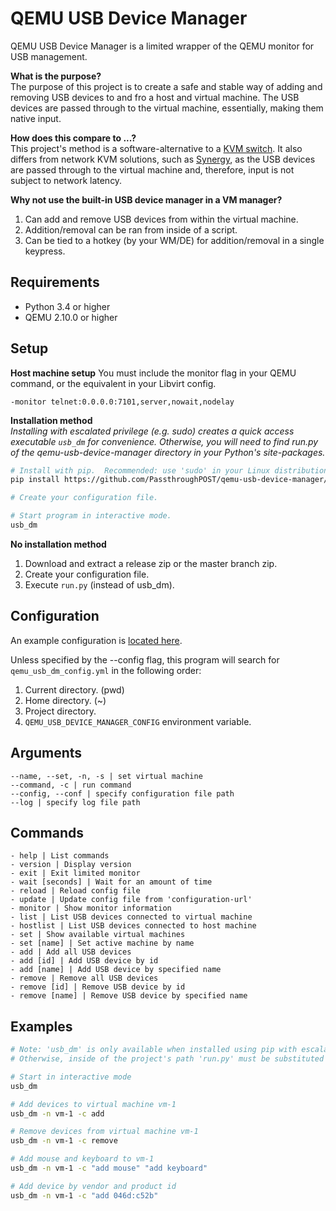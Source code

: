  # QEMU USB Device Manager
 
 QEMU USB Device Manager is a limited wrapper of the QEMU monitor for USB management.
 
 **What is the purpose?**  
 The purpose of this project is to create a safe and stable way of adding and removing USB devices to and fro a host and virtual machine. The USB devices are passed through to the virtual machine, essentially, making them native input.
 
 **How does this compare to ...?**  
 This project's method is a software-alternative to a [KVM switch](https://en.wikipedia.org/wiki/KVM_switch).  It also differs from network KVM solutions, such as [Synergy](https://symless.com/synergy), as the USB devices are passed through to the virtual machine and, therefore, input is not subject to network latency.
 
 **Why not use the built-in USB device manager in a VM manager?**  
1. Can add and remove USB devices from within the virtual machine.
2. Addition/removal can be ran from inside of a script.
3. Can be tied to a hotkey (by your WM/DE) for addition/removal in a single keypress.

## Requirements
* Python 3.4 or higher
* QEMU 2.10.0 or higher

## Setup
**Host machine setup**
You must include the monitor flag in your QEMU command, or the equivalent in your Libvirt config.
```
-monitor telnet:0.0.0.0:7101,server,nowait,nodelay
```

**Installation method**  
*Installing with escalated privilege (e.g. sudo) creates a quick access executable `usb_dm` for convenience.  Otherwise, you will need to find run.py of the qemu-usb-device-manager directory in your Python's site-packages.*  
```sh
# Install with pip.  Recommended: use 'sudo' in your Linux distribution.
pip install https://github.com/PassthroughPOST/qemu-usb-device-manager/archive/master.zip --upgrade

# Create your configuration file.

# Start program in interactive mode.
usb_dm
```

**No installation method**
1. Download and extract a release zip or the master branch zip.
2. Create your configuration file.
3. Execute `run.py` (instead of usb_dm).
 
## Configuration
An example configuration is [located here](https://github.com/PassthroughPOST/qemu-usb-device-manager/blob/master/_qemu_usb_dm_config.yml).

Unless specified by the --config flag, this program will search for `qemu_usb_dm_config.yml` in the following order:
1. Current directory. (pwd)
2. Home directory. (~)
3. Project directory.
4. `QEMU_USB_DEVICE_MANAGER_CONFIG` environment variable.


## Arguments
```
--name, --set, -n, -s | set virtual machine
--command, -c | run command
--config, --conf | specify configuration file path
--log | specify log file path
```

## Commands
```
- help | List commands
- version | Display version
- exit | Exit limited monitor
- wait [seconds] | Wait for an amount of time
- reload | Reload config file
- update | Update config file from 'configuration-url'
- monitor | Show monitor information
- list | List USB devices connected to virtual machine
- hostlist | List USB devices connected to host machine
- set | Show available virtual machines
- set [name] | Set active machine by name
- add | Add all USB devices
- add [id] | Add USB device by id
- add [name] | Add USB device by specified name
- remove | Remove all USB devices
- remove [id] | Remove USB device by id
- remove [name] | Remove USB device by specified name
```

## Examples
```sh
# Note: 'usb_dm' is only available when installed using pip with escalated privileges.
# Otherwise, inside of the project's path 'run.py' must be substituted for 'usb_dm'.

# Start in interactive mode
usb_dm

# Add devices to virtual machine vm-1
usb_dm -n vm-1 -c add

# Remove devices from virtual machine vm-1
usb_dm -n vm-1 -c remove

# Add mouse and keyboard to vm-1
usb_dm -n vm-1 -c "add mouse" "add keyboard"

# Add device by vendor and product id
usb_dm -n vm-1 -c "add 046d:c52b"
```
